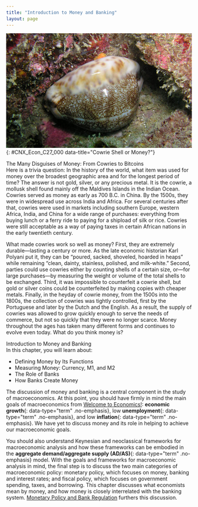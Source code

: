```yaml
---
title: "Introduction to Money and Banking"
layout: page
---
```



<?cnx.eoc class="summary" title="Chapter Review"?>

<?cnx.eoc class="self-check-questions" title="Self-Check Questions"?>

<?cnx.eoc class="review-questions" title="Review Questions"?>

<?cnx.eoc class="critical-thinking" title="Critical Thinking Questions"?>

<?cnx.eoc class="problems" title="Problems"?>

<?cnx.eoc class="references" title="References"?>

 ![ This is a photograph of a cowrie shell under water.](../resources/CNX_Econ_C27_000.jpg "Is this an image of a cowrie shell or money? The answer is: Both. For centuries, the extremely durable cowrie shell was used as a medium of exchange in various parts of the world. (Credit: modification of work by &#x201C;prilfish&#x201D;/Flickr Creative Commons)"){: #CNX_Econ_C27_000 data-title="Cowrie Shell or Money?"}

<div data-type="note" class="economics bringhome" markdown="1">
<div data-type="title">
The Many Disguises of Money: From Cowries to Bitcoins
</div>
Here is a trivia question: In the history of the world, what item was used for money over the broadest geographic area and for the longest period of time? The answer is not gold, silver, or any precious metal. It is the cowrie, a mollusk shell found mainly off the Maldives Islands in the Indian Ocean. Cowries served as money as early as 700 B.C. in China. By the 1500s, they were in widespread use across India and Africa. For several centuries after that, cowries were used in markets including southern Europe, western Africa, India, and China for a wide range of purchases: everything from buying lunch or a ferry ride to paying for a shipload of silk or rice. Cowries were still acceptable as a way of paying taxes in certain African nations in the early twentieth century.

What made cowries work so well as money? First, they are extremely durable—lasting a century or more. As the late economic historian Karl Polyani put it, they can be “poured, sacked, shoveled, hoarded in heaps” while remaining “clean, dainty, stainless, polished, and milk-white.” Second, parties could use cowries either by counting shells of a certain size, or—for large purchases—by measuring the weight or volume of the total shells to be exchanged. Third, it was impossible to counterfeit a cowrie shell, but gold or silver coins could be counterfeited by making copies with cheaper metals. Finally, in the heyday of cowrie money, from the 1500s into the 1800s, the collection of cowries was tightly controlled, first by the Portuguese and later by the Dutch and the English. As a result, the supply of cowries was allowed to grow quickly enough to serve the needs of commerce, but not so quickly that they were no longer scarce. Money throughout the ages has taken many different forms and continues to evolve even today. What do you think money is?

</div>

<div data-type="note" class=" economics chapter-objectives" markdown="1">
<div data-type="title">
Introduction to Money and Banking
</div>
In this chapter, you will learn about:

* Defining Money by Its Functions
* Measuring Money: Currency, M1, and M2
* The Role of Banks
* How Banks Create Money

</div>

The discussion of money and banking is a central component in the study of macroeconomics. At this point, you should have firmly in mind the main goals of macroeconomics from [Welcome to Economics!](/m48590)\: **economic growth**{: data-type="term" .no-emphasis}, low **unemployment**{: data-type="term" .no-emphasis}, and low **inflation**{: data-type="term" .no-emphasis}. We have yet to discuss money and its role in helping to achieve our macroeconomic goals.

You should also understand Keynesian and neoclassical frameworks for macroeconomic analysis and how these frameworks can be embodied in the **aggregate demand/aggregate supply (AD/AS)**{: data-type="term" .no-emphasis} model. With the goals and frameworks for macroeconomic analysis in mind, the final step is to discuss the two main categories of macroeconomic policy: monetary policy, which focuses on money, banking and interest rates; and fiscal policy, which focuses on government spending, taxes, and borrowing. This chapter discusses what economists mean by money, and how money is closely interrelated with the banking system. [Monetary Policy and Bank Regulation](/m48768) furthers this discussion.


